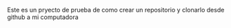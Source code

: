 Este es un pryecto de prueba de como crear un repositorio y clonarlo desde github a mi computadora

